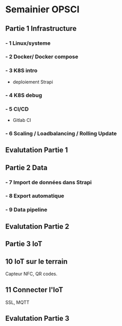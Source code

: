 # Semainier OPSCI

## Partie 1 Infrastructure

### - 1 Linux/systeme

### - 2 Docker/ Docker compose

### - 3 K8S intro

- deploiement Strapi

### - 4 K8S debug

### - 5 CI/CD

- Gitlab CI

### - 6 Scaling / Loadbalancing / Rolling Update

## Evalutation Partie 1

## Partie 2 Data

### - 7 Import de données dans Strapi

### - 8 Export automatique

### - 9 Data pipeline

## Evalutation Partie 2

## Partie 3 IoT

## 10 IoT sur le terrain

Capteur NFC, QR codes.

## 11 Connecter l'IoT

SSL, MQTT

## Evalutation Partie 3
